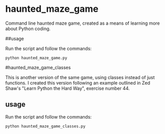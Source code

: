 # haunted_maze_game

Command line haunted maze game, created as a means of learning more about Python coding.

##usage

Run the script and follow the commands:

`python haunted_maze_game.py`



#haunted_maze_game_classes

This is another version of the same game, using classes instead of just functions. I created this version following an example outlined in Zed Shaw's "Learn Python the Hard Way", exercise number 44. 

## usage

Run the script and follow the commands:

`python haunted_maze_game_classes.py`
